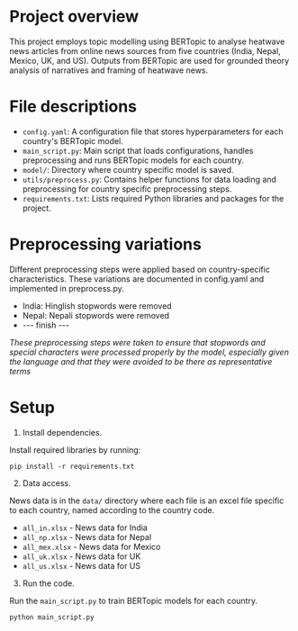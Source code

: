 # Project overview

This project employs topic modelling using BERTopic to analyse heatwave news articles from online news sources from five countries (India, Nepal, Mexico, UK, and US). Outputs from BERTopic are used for grounded theory analysis of narratives and framing of heatwave news. 

# File descriptions

* `config.yaml`: A configuration file that stores hyperparameters for each country's BERTopic model.
* `main_script.py`: Main script that loads configurations, handles preprocessing and runs BERTopic models for each country.
* `model/`: Directory where country specific model is saved.
* `utils/preprocess.py`: Contains helper functions for data loading and preprocessing for country specific preprocessing steps.
* `requirements.txt`: Lists required Python libraries and packages for the project.

# Preprocessing variations

Different preprocessing steps were applied based on country-specific characteristics. These variations are documented in config.yaml and implemented in preprocess.py. 
* India: Hinglish stopwords were removed
* Nepal: Nepali stopwords were removed
* --- finish ---

_These preprocessing steps were taken to ensure that stopwords and special characters were processed properly by the model, especially given the language and that they were avoided to be there as representative terms_

# Setup 

1. Install dependencies.
   
Install required libraries by running:

```
pip install -r requirements.txt
```

2. Data access.

News data is in the `data/` directory where each file is an excel file specific to each country, named according to the country code.

- `all_in.xlsx` - News data for India  
- `all_np.xlsx` - News data for Nepal
- `all_mex.xlsx` - News data for Mexico
- `all_uk.xlsx` - News data for UK
- `all_us.xlsx` - News data for US

3. Run the code.

Run the `main_script.py` to train BERTopic models for each country.

```
python main_script.py
```

